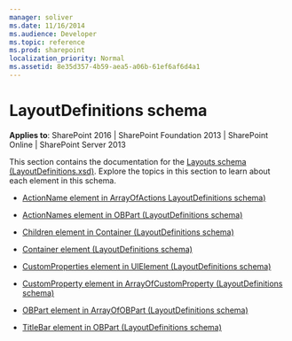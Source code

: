 ```yaml
---
manager: soliver
ms.date: 11/16/2014
ms.audience: Developer
ms.topic: reference
ms.prod: sharepoint
localization_priority: Normal
ms.assetid: 8e35d357-4b59-aea5-a06b-61ef6af6d4a1
---
```


# LayoutDefinitions schema

**Applies to**: SharePoint 2016 | SharePoint Foundation 2013 | SharePoint Online | SharePoint Server 2013

This section contains the documentation for the [Layouts schema (LayoutDefinitions.xsd)](http://schemas.microsoft.com/office/2009/05/BusinessApplications/Layout). Explore the topics in this section to learn about each element in this schema.

- [ActionName element in ArrayOfActions LayoutDefinitions schema)](actionname-element-in-arrayofactions-layoutdefinitions-schema.md)

- [ActionNames element in OBPart (LayoutDefinitions schema)](actionnames-element-in-obpart-layoutdefinitions-schema.md)

- [Children element in Container (LayoutDefinitions schema)](children-element-in-container-layoutdefinitions-schema.md)

- [Container element (LayoutDefinitions schema)](container-element-layoutdefinitions-schema.md)

- [CustomProperties element in UIElement (LayoutDefinitions schema)](customproperties-element-in-uielement-layoutdefinitions-schema.md)

- [CustomProperty element in ArrayOfCustomProperty (LayoutDefinitions schema)](customproperty-element-in-arrayofcustomproperty-layoutdefinitions-schema.md)

- [OBPart element in ArrayOfOBPart (LayoutDefinitions schema)](obpart-element-in-arrayofobpart-layoutdefinitions-schema.md)

- [TitleBar element in OBPart (LayoutDefinitions schema)](titlebar-element-in-obpart-layoutdefinitions-schema.md)








